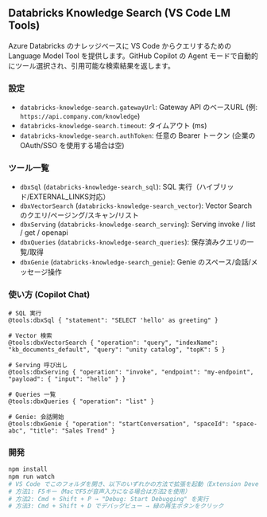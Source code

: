 ## Databricks Knowledge Search (VS Code LM Tools)

Azure Databricks のナレッジベースに VS Code からクエリするための Language Model Tool を提供します。GitHub Copilot の Agent モードで自動的にツール選択され、引用可能な検索結果を返します。

### 設定
- `databricks-knowledge-search.gatewayUrl`: Gateway API のベースURL (例: `https://api.company.com/knowledge`)
- `databricks-knowledge-search.timeout`: タイムアウト (ms)
- `databricks-knowledge-search.authToken`: 任意の Bearer トークン (企業の OAuth/SSO を使用する場合は空)

### ツール一覧
- `dbxSql` (`databricks-knowledge-search_sql`): SQL 実行（ハイブリッド/EXTERNAL_LINKS対応）
- `dbxVectorSearch` (`databricks-knowledge-search_vector`): Vector Search のクエリ/ページング/スキャン/リスト
- `dbxServing` (`databricks-knowledge-search_serving`): Serving invoke / list / get / openapi
- `dbxQueries` (`databricks-knowledge-search_queries`): 保存済みクエリの一覧/取得
- `dbxGenie` (`databricks-knowledge-search_genie`): Genie のスペース/会話/メッセージ操作
### 使い方 (Copilot Chat)
```
# SQL 実行
@tools:dbxSql { "statement": "SELECT 'hello' as greeting" }

# Vector 検索
@tools:dbxVectorSearch { "operation": "query", "indexName": "kb_documents_default", "query": "unity catalog", "topK": 5 }

# Serving 呼び出し
@tools:dbxServing { "operation": "invoke", "endpoint": "my-endpoint", "payload": { "input": "hello" } }

# Queries 一覧
@tools:dbxQueries { "operation": "list" }

# Genie: 会話開始
@tools:dbxGenie { "operation": "startConversation", "spaceId": "space-abc", "title": "Sales Trend" }
```

### 開発
```bash
npm install
npm run watch
# VS Code でこのフォルダを開き、以下のいずれかの方法で拡張を起動（Extension Development Host）
# 方法1: F5キー（MacでF5が音声入力になる場合は方法2を使用）
# 方法2: Cmd + Shift + P → "Debug: Start Debugging" を実行
# 方法3: Cmd + Shift + D でデバッグビュー → 緑の再生ボタンをクリック
```

